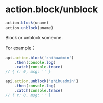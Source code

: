 # action.block/unblock

```javascript
action.block(uname)
action.unblock(uname)
```

Block or unblock someone.

For example；

```javascript
api.action.block('zhihuadmin')
    .then(console.log)
    .catch(console.trace)
// { r: 0, msg: '' }

api.action.unblock('zhihuadmin')
    .then(console.log)
    .catch(console.trace)
// { r: 0, msg: '' }
```

